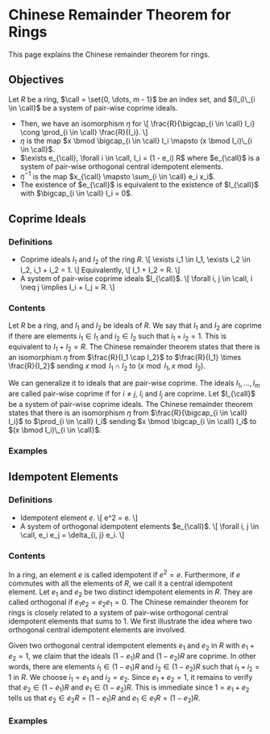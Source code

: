 
# Chinese Remainder Theorem for Rings

This page explains the Chinese remainder theorem for rings.

## Objectives
Let $R$ be a ring, $\calI = \set{0, \dots, m - 1}$ be an index set, and $(I_i)\_{i \in \calI}$ be a system of pair-wise coprime ideals.
- Then, we have an isomorphism $\eta$ for
    \\[
    \frac{R}{\bigcap_{i \in \calI} I_i} \cong \prod_{i \in \calI} \frac{R}{I_i}.
    \\]
- $\eta$ is the map $x \bmod \bigcap_{i \in \calI} I_i \mapsto (x \bmod I_i)\_{i \in \calI}$.
- $\exists e_{\calI}, \forall i \in \calI, I_i = (1 - e_i) R$ where
    $e_{\calI}$ is a system of pair-wise orthogonal central idempotent elements.
- $\eta^{-1}$ is the map $x_{\calI} \mapsto \sum_{i \in \calI} e_i x_i$.
- The existence of $e_{\calI}$ is equivalent to the existence of $I_{\calI}$ with $\bigcap_{i \in \calI} I_i = 0$.

## Coprime Ideals

### Definitions
- Coprime ideals $I_1$ and $I_2$ of the ring $R$.
    \\[
    \exists i_1 \in I_1, \exists i_2 \in I_2, i_1 + i_2 = 1.
    \\]
    Equivalently,
    \\[
    I_1 + I_2 = R.
    \\]
- A system of pair-wise coprime ideals $I_{\calI}$.
    \\[
    \forall i, j \in \calI, i \neq j \implies I_i + I_j = R.
    \\]

### Contents

Let $R$ be a ring, and $I_1$ and $I_2$ be ideals of $R$.
We say that $I_1$ and $I_2$ are coprime if there are elements $i_1 \in I_1$ and $i_2 \in I_2$ such that $i_1 + i_2 = 1$.
This is equivalent to $I_1 + I_2 = R$.
The Chinese remainder theorem states that there is an isomorphism $\eta$ from $\frac{R}{I_1 \cap I_2}$ to $\frac{R}{I_1} \times \frac{R}{I_2}$ sending
$x \bmod I_1 \cap I_2$ to $(x \bmod I_1, x \bmod I_2)$.

We can generalize it to ideals that are pair-wise coprime.
The ideals $I_1, \dots, I_m$ are called pair-wise coprime if for $i \neq j$, $I_i$ and $I_j$ are coprime.
Let $I_{\calI}$ be a system of pair-wise coprime ideals.
The Chinese remainder theorem states that there is an isomorphism $\eta$ from $\frac{R}{\bigcap_{i \in \calI} I_i}$ to $\prod_{i \in \calI} I_i$ sending
$x \bmod \bigcap_{i \in \calI} I_i$ to $(x \bmod I_i)\_{i \in \calI}$.

### Examples

## Idempotent Elements

### Definitions

- Idempotent element $e$.
    \\[
    e^2 = e.
    \\]
- A system of orthogonal idempotent elements $e_{\calI}$.
    \\[
    \forall i, j \in \calI, e_i e_j = \delta_{i, j} e_i.
    \\]

### Contents

In a ring, an element $e$ is called idempotent if $e^2 = e$.
Furthermore, if $e$ commutes with all the elements of $R$, we call it a central idempotent element.
Let $e_1$ and $e_2$ be two distinct idempotent elements in $R$.
They are called orthogonal if $e_1 e_2 = e_2 e_1 = 0$.
The Chinese remainder theorem for rings is closely related to a system of pair-wise orthogonal central idempotent elements that sums to $1$.
We first illustrate the idea where two orthogonal central idempotent elements are involved.

Given two orthogonal central idempotent elements $e_1$ and $e_2$ in $R$ with $e_1 + e_2 = 1$,
we claim that the ideals $(1 - e_1) R$ and $(1 - e_2) R$ are coprime.
In other words, there are elements $i_1 \in (1 - e_1) R$ and $i_2 \in (1 - e_2) R$ such that
$i_1 + i_2 = 1$ in $R$.
We choose $i_1 = e_1$ and $i_2 = e_2$.
Since $e_1 + e_2 = 1$, it remains to verify that $e_2 \in (1 - e_1) R$ and $e_1 \in (1 - e_2) R$.
This is immediate since $1 = e_1 + e_2$ tells us that $e_2 \in e_2 R = (1 - e_1) R$ and $e_1 \in e_1 R = (1 - e_2) R$.

### Examples











